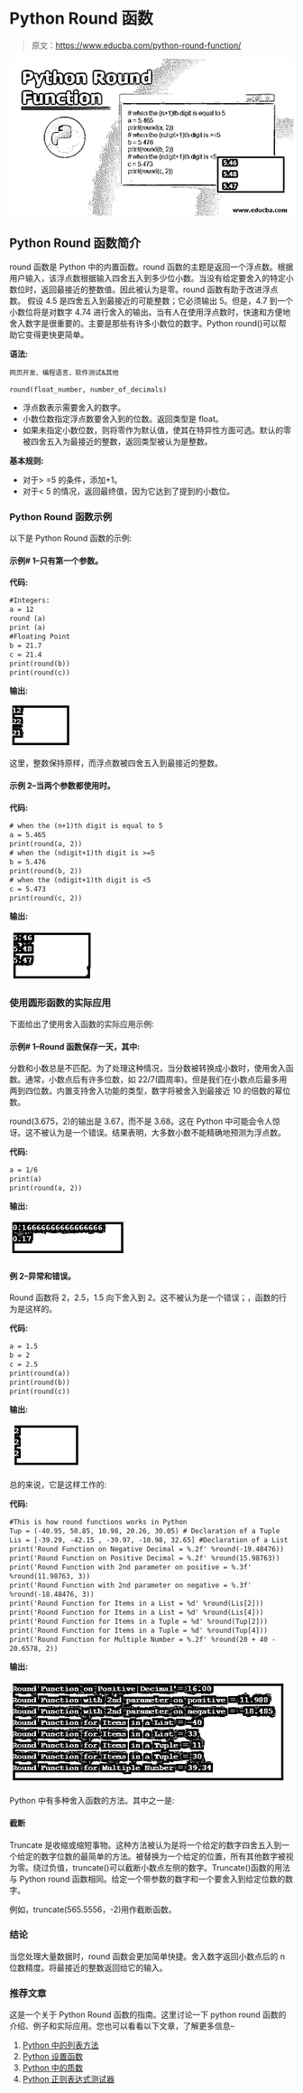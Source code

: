 # Python Round 函数

> 原文：<https://www.educba.com/python-round-function/>

![Python Round Function](img/25d26ea8b428230ae3cb1bfea4c5fb9d.png)



## Python Round 函数简介

round 函数是 Python 中的内置函数。round 函数的主题是返回一个浮点数。根据用户输入，该浮点数根据输入四舍五入到多少位小数。当没有给定要舍入的特定小数位时，返回最接近的整数值。因此被认为是零。round 函数有助于改进浮点数。
假设 4.5 是四舍五入到最接近的可能整数；它必须输出 5。但是，4.7 到一个小数位将是对数字 4.74 进行舍入的输出。当有人在使用浮点数时，快速和方便地舍入数字是很重要的。主要是那些有许多小数位的数字。Python round()可以帮助它变得更快更简单。

**语法:**

<small>网页开发、编程语言、软件测试&其他</small>

```
round(float_number, number_of_decimals)
```

*   浮点数表示需要舍入的数字。
*   小数位数指定浮点数要舍入到的位数。返回类型是 float。
*   如果未指定小数位数，则将零作为默认值，使其在特异性方面可选。默认的零被四舍五入为最接近的整数，返回类型被认为是整数。

**基本规则:**

*   对于> =5 的条件，添加+1。
*   对于< 5 的情况，返回最终值，因为它达到了提到的小数位。

### Python Round 函数示例

以下是 Python Round 函数的示例:

#### 示例# 1–只有第一个参数。

**代码:**

```
#Integers:
a = 12
round (a)
print (a)
#Floating Point
b = 21.7
c = 21.4
print(round(b))
print(round(c))
```

**输出:**

![python round function 1](img/af1ded46e03a34fd7b742593e2d9addd.png)



这里，整数保持原样，而浮点数被四舍五入到最接近的整数。

#### 示例 2–当两个参数都使用时。

**代码:**

```
# when the (n+1)th digit is equal to 5
a = 5.465
print(round(a, 2))
# when the (ndigit+1)th digit is >=5
b = 5.476
print(round(b, 2))
# when the (ndigit+1)th digit is <5
c = 5.473
print(round(c, 2))
```

**输出:**

![both parameters are used](img/311d7c3d248aa997da5f842f30eca3d0.png)



### 使用圆形函数的实际应用

下面给出了使用舍入函数的实际应用示例:

#### 示例# 1–Round 函数保存一天，其中:

分数和小数总是不匹配。为了处理这种情况，当分数被转换成小数时，使用舍入函数。通常，小数点后有许多位数，如 22/7(圆周率)。但是我们在小数点后最多用两到四位数。内置支持舍入功能的类型，数字将被舍入到最接近 10 的倍数的幂位数。

round(3.675，2)的输出是 3.67，而不是 3.68。这在 Python 中可能会令人惊讶。这不被认为是一个错误。结果表明，大多数小数不能精确地预测为浮点数。

**代码:**

```
a = 1/6
print(a)
print(round(a, 2))
```

**输出:**

![python round function 3JPG](img/6651a76ae52aeb7fb2242f0249f53814.png)



#### 例 2–异常和错误。

Round 函数将 2，2.5，1.5 向下舍入到 2。这不被认为是一个错误；，函数的行为是这样的。

**代码:**

```
a = 1.5
b = 2
c = 2.5
print(round(a))
print(round(b))
print(round(c))
```

**输出:**

![exceptions and errors](img/5ff7ba703c6769e435f9472493d7b569.png)



总的来说，它是这样工作的:

**代码:**

```
#This is how round functions works in Python
Tup = (-40.95, 50.85, 10.98, 20.26, 30.05) # Declaration of a Tuple
Lis = [-39.29, -42.15 , -39.97, -10.98, 32.65] #Declaration of a List
print('Round Function on Negative Decimal = %.2f' %round(-19.48476))
print('Round Function on Positive Decimal = %.2f' %round(15.98763))
print('Round Function with 2nd parameter on positive = %.3f' %round(11.98763, 3))
print('Round Function with 2nd parameter on negative = %.3f' %round(-18.48476, 3))
print('Round Function for Items in a List = %d' %round(Lis[2]))
print('Round Function for Items in a List = %d' %round(Lis[4]))
print('Round Function for Items in a Tuple = %d' %round(Tup[2]))
print('Round Function for Items in a Tuple = %d' %round(Tup[4]))
print('Round Function for Multiple Number = %.2f' %round(20 + 40 - 20.6578, 2))
```

**输出:**

![python round function5](img/8a033e084ea134cf23b963c29c4f4d32.png)



Python 中有多种舍入函数的方法。其中之一是:

#### 截断

Truncate 是收缩或缩短事物。这种方法被认为是将一个给定的数字四舍五入到一个给定的数字位数的最简单的方法。被替换为一个给定的位置，所有其他数字被视为零。绕过负值，truncate()可以截断小数点左侧的数字。Truncate()函数的用法与 Python round 函数相同。给定一个带参数的数字和一个要舍入到给定位数的数字。

例如，truncate(565.5556，-2)用作截断函数。

### 结论

当您处理大量数据时，round 函数会更加简单快捷。舍入数字返回小数点后的 n 位数精度。将最接近的整数返回给它的输入。

### 推荐文章

这是一个关于 Python Round 函数的指南。这里讨论一下 python round 函数的介绍、例子和实际应用。您也可以看看以下文章，了解更多信息–

1.  [Python 中的列表方法](https://www.educba.com/list-method-in-python/)
2.  [Python 设置函数](https://www.educba.com/python-set-function/)
3.  [Python 中的质数](https://www.educba.com/prime-numbers-in-python/)
4.  [Python 正则表达式测试器](https://www.educba.com/python-regex-tester/)





